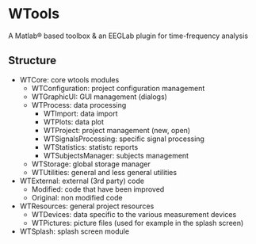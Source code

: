 # WTools
A Matlab® based toolbox & an EEGLab plugin for time-frequency analysis

## Structure
+ WTCore: core wtools modules
  + WTConfiguration: project configuration management
  + WTGraphicUI: GUI management (dialogs)
  + WTProcess: data processing
    + WTImport: data import
    + WTPlots: data plot
    + WTProject: project management (new, open)
    + WTSignalsProcessing: specific signal processing
    + WTStatistics: statistc reports
    + WTSubjectsManager: subjects management
  + WTStorage: global storage manager
  + WTUtilities: general and less general utilities
+ WTExternal: external (3rd party) code
  + Modified: code that have been improved
  + Original: non modified code
+ WTResources: general project resources
  + WTDevices: data specific to the various measurement devices
  + WTPictures: picture files (used for example in the splash screen) 
+ WTSplash: splash screen module   
